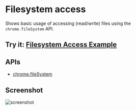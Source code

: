 # Filesystem access

Shows basic usage of accessing (read/write) files using the `chrome.fileSystem` API.

## Try it: [Filesystem Access Example](https://chrome.google.com/webstore/detail/filesystem-access-example/lgagklodbbhcljogcdhmjfpgpcohedcp)


## APIs

* [chrome.fileSystem](http://developer.chrome.com/trunk/apps/fileSystem.html)
     
## Screenshot
![screenshot](https://raw.github.com/GoogleChrome/chrome-app-samples/master/filesystem-access/assets/screenshot_1280_800.png)

